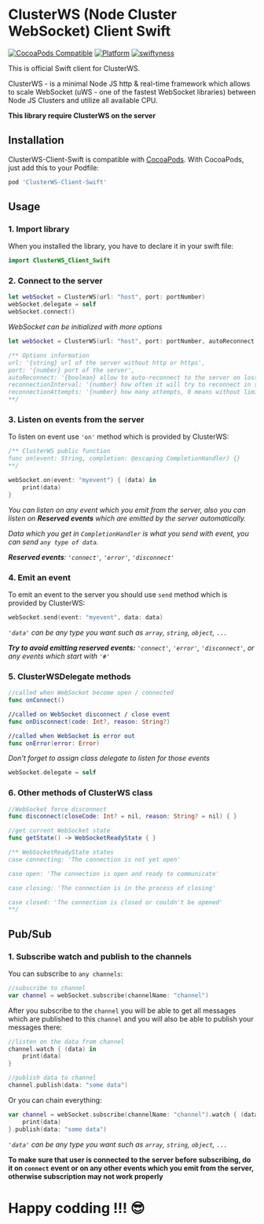# ClusterWS (Node Cluster WebSocket) Client Swift

[![CocoaPods Compatible](https://github.com/davigr/ClusterWS-Client-Swift/blob/master/Resources/pod-version.svg)](http://cocoadocs.org/docsets/ClusterWS-Client-Swift/)
[![Platform](https://github.com/davigr/ClusterWS-Client-Swift/blob/master/Resources/platform.svg)](http://cocoadocs.org/docsets/ClusterWS-Client-Swift/)
[![swiftyness](https://github.com/davigr/ClusterWS-Client-Swift/blob/master/Resources/swift.svg)](https://swift.org/)

This is official Swift client for ClusterWS.

ClusterWS - is a minimal Node JS http & real-time framework which allows to scale WebSocket (uWS - one of the fastest WebSocket libraries) between Node JS Clusters and utilize all available CPU.

**This library require ClusterWS on the server**

## Installation

ClusterWS-Client-Swift is compatible with
[CocoaPods](http://cocoapods.org/). With CocoaPods, just add this to
your Podfile:

```ruby
pod 'ClusterWS-Client-Swift'
```

## Usage

### 1. Import library

When you installed the library, you have to declare it in your swift file:

```swift
import ClusterWS_Client_Swift
```

### 2. Connect to the server

```swift
let webSocket = ClusterWS(url: "host", port: portNumber)
webSocket.delegate = self
webSocket.connect()
```

*WebSocket can be initialized with more options*

```swift
let webSocket = ClusterWS(url: "host", port: portNumber, autoReconnect: true, reconnectionInterval: 5.0, reconnectionAttempts: 10)

/** Options information
url: '{string} url of the server without http or https',
port: '{number} port of the server',
autoReconnect: '{boolean} allow to auto-reconnect to the server on lost connection (default false)',
reconnectionInterval: '{number} how often it will try to reconnect in seconds (default 5.0)',
reconnectionAttempts: '{number} how many attempts, 0 means without limit (default 0)'
**/
```

### 3.  Listen on events from the server

To listen on event use `'on'` method which is provided by ClusterWS:

```swift
/** ClusterWS public function
func on(event: String, completion: @escaping CompletionHandler) {}
**/

webSocket.on(event: "myevent") { (data) in
    print(data)
}
```

*You can listen on any event which you emit from the server, also you can listen on **Reserved events** which are emitted by the server automatically.*

*Data which you get in `CompletionHandler` is what you send with event, you can send `any type of data`.*

***Reserved events**: `'connect'`, `'error'`, `'disconnect'`*

### 4. Emit an event

To emit an event to the server you should use `send` method which is provided by ClusterWS:

```swift
webSocket.send(event: "myevent", data: data)
```

*`'data'` can be any type you want such as `array`, `string`, `object`, `...`*

***Try to avoid emitting reserved events:** `'connect'`, `'error'`, `'disconnect'`, or any events which start with `'#'`*

### 5. ClusterWSDelegate methods

```swift
//called when WebSocket become open / connected
func onConnect()

//called on WebSocket disconnect / close event
func onDisconnect(code: Int?, reason: String?)

//called when WebSocket is error out
func onError(error: Error)
```

*Don't forget to assign class delegate to listen for those events*

```swift
webSocket.delegate = self
```

### 6. Other methods of ClusterWS class

```swift
//WebSocket force disconnect
func disconnect(closeCode: Int? = nil, reason: String? = nil) { }

//get current WebSocket state
func getState() -> WebSocketReadyState { }

/** WebSocketReadyState states
case connecting: 'The connection is not yet open'

case open: 'The connection is open and ready to communicate'

case closing: 'The connection is in the process of closing'

case closed: 'The connection is closed or couldn't be opened'
**/
```

## Pub/Sub

### 1. Subscribe watch and publish to the channels

You can subscribe to `any channels`:

```swift
//subscribe to channel
var channel = webSocket.subscribe(channelName: "channel")
```

After you subscribe to the `channel` you will be able to get all messages which are published to this `channel` and you will also be able to publish your messages there:

```swift
//listen on the data from channel
channel.watch { (data) in
    print(data)
}

//publish data to channel
channel.publish(data: "some data")
```

Or you can chain everything:

```swift
var channel = webSocket.subscribe(channelName: "channel").watch { (data) in
    print(data)
}.publish(data: "some data")
```

*`'data'` can be any type you want such as `array`, `string`, `object`, `...`*

**To make sure that user is connected to the server before subscribing, do it on `connect` event or on any other events which you emit from the server, otherwise subscription may not work properly**

# Happy codding !!! :sunglasses:



